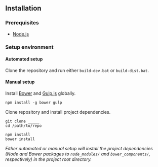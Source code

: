 ## Installation

### Prerequisites

* [Node.js](http://nodejs.org)

### Setup environment

#### Automated setup

Clone the repository and run either `build-dev.bat` or `build-dist.bat`.

#### Manual setup

Install [Bower](http://bower.io) and [Gulp.js](http://gulpjs.com) globally.

```
npm install -g bower gulp
```

Clone repository and install project dependencies.

```
git clone _____
cd /path/to/repo

npm install
bower install
```

*Either automated or manual setup will install the project dependencies (Node
and Bower packages to `node_modules/` and `bower_components/`, respectively) in
the project root directory.*
